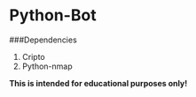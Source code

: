Python-Bot
==========


###Dependencies

1. Cripto
2. Python-nmap




**This is intended for educational purposes only!**